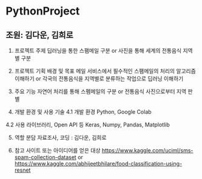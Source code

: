 # PythonProject

<h2>조원: 김다운, 김희로</h2>

1.	프로젝트 주제
 딥러닝을 통한 스팸메일 구분 or 사진을 통해 세계의 전통음식 지역별 구분 

2.	프로젝트 기획 배경 및 목표
 메일 서비스에서 필수적인 스팸메일의 처리의 알고리즘 이해하기
 or 각국의 전통음식을 지역별로 분류하는 작업으로 딥러닝 이해하기 

3.	주요 기능
 자연어 처리를 통해 스펨메일의 구분
 or
 전통음식 사진으로부터 지역 판별

4.	개발 환경 및 사용 기술
4.1	개발 환경
 Python, Google Colab

4.2	사용 라이브러리, Open API 등
 Keras, Numpy, Pandas, Matplotlib

5.	역할 분담
 자료조사, 코딩 : 김다운, 김희로

6.	참고 사이트 또는 아이디어를 얻은 대상
 https://www.kaggle.com/uciml/sms-spam-collection-dataset
 or
 https://www.kaggle.com/abhijeetbhilare/food-classification-using-resnet
